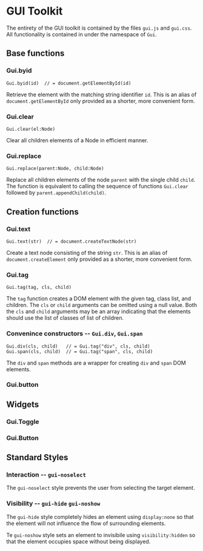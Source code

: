 GUI Toolkit
===========

The entirety of the GUI toolkit is contained by the files `gui.js` and
`gui.css`. All functionality is contained in under the namespace of `Gui`.


## Base functions


### Gui.byid

    Gui.byid(id)  // = document.getElementById(id)

Retrieve the element with the matching string identifier `id`. This is an
alias of `document.getElementById` only provided as a shorter, more convenient
form.

### Gui.clear

    Gui.clear(el:Node)

Clear all children elements of a Node in efficient manner.

### Gui.replace

    Gui.replace(parent:Node, child:Node)

Replace all children elements of the node `parent` with the single child
`child`. The function is equivalent to calling the sequence of functions
`Gui.clear` followed by `parent.appendChild(child)`.



## Creation functions


### Gui.text

    Gui.text(str)  // = document.createTextNode(str)

Create a text node consisting of the string `str`. This is an alias of
`document.createElement` only provided as a shorter, more convenient form.

### Gui.tag

    Gui.tag(tag, cls, child)

The `tag` function creates a DOM element with the given tag, class list, and
children. The `cls` or `child` arguments can be omitted using a null value.
Both the `cls` and `child` arguments may be an array indicating that the
elements should use the list of classes of list of children.

### Convenince constructors -- `Gui.div`, `Gui.span`

    Gui.div(cls, child)   // = Gui.tag("div", cls, child)
    Gui.span(cls, child)  // = Gui.tag("span", cls, child)

The `div` and `span` methods are a wrapper for creating `div` and `span` DOM
elements.

### Gui.button


## Widgets

### Gui.Toggle


### Gui.Button


## Standard Styles

### Interaction -- `gui-noselect`

The `gui-noselect` style prevents the user from selecting the target element.

### Visibility -- `gui-hide` `gui-noshow`

The `gui-hide` style completely hides an element using `display:none` so that
the element will not influence the flow of surrounding elements.

Te `gui-noshow` style sets an element to invisibile using `visibility:hidden`
so that the element occupies space without being displayed.
